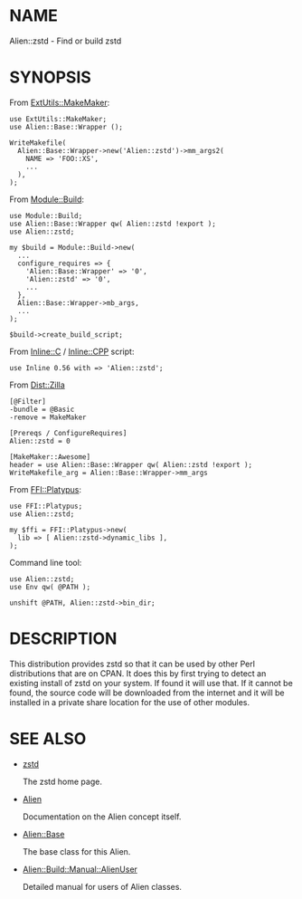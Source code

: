 # NAME

Alien::zstd - Find or build zstd

# SYNOPSIS

From [ExtUtils::MakeMaker](https://metacpan.org/pod/ExtUtils%3A%3AMakeMaker):

    use ExtUtils::MakeMaker;
    use Alien::Base::Wrapper ();

    WriteMakefile(
      Alien::Base::Wrapper->new('Alien::zstd')->mm_args2(
        NAME => 'FOO::XS',
        ...
      ),
    );

From [Module::Build](https://metacpan.org/pod/Module%3A%3ABuild):

    use Module::Build;
    use Alien::Base::Wrapper qw( Alien::zstd !export );
    use Alien::zstd;

    my $build = Module::Build->new(
      ...
      configure_requires => {
        'Alien::Base::Wrapper' => '0',
        'Alien::zstd' => '0',
        ...
      },
      Alien::Base::Wrapper->mb_args,
      ...
    );

    $build->create_build_script;

From [Inline::C](https://metacpan.org/pod/Inline%3A%3AC) / [Inline::CPP](https://metacpan.org/pod/Inline%3A%3ACPP) script:

    use Inline 0.56 with => 'Alien::zstd';

From [Dist::Zilla](https://metacpan.org/pod/Dist%3A%3AZilla)

    [@Filter]
    -bundle = @Basic
    -remove = MakeMaker

    [Prereqs / ConfigureRequires]
    Alien::zstd = 0

    [MakeMaker::Awesome]
    header = use Alien::Base::Wrapper qw( Alien::zstd !export );
    WriteMakefile_arg = Alien::Base::Wrapper->mm_args

From [FFI::Platypus](https://metacpan.org/pod/FFI%3A%3APlatypus):

    use FFI::Platypus;
    use Alien::zstd;

    my $ffi = FFI::Platypus->new(
      lib => [ Alien::zstd->dynamic_libs ],
    );

Command line tool:

    use Alien::zstd;
    use Env qw( @PATH );

    unshift @PATH, Alien::zstd->bin_dir;

# DESCRIPTION

This distribution provides zstd so that it can be used by other
Perl distributions that are on CPAN.  It does this by first trying to
detect an existing install of zstd on your system.  If found it
will use that.  If it cannot be found, the source code will be downloaded
from the internet and it will be installed in a private share location
for the use of other modules.

# SEE ALSO

- [zstd](https://facebook.github.io/zstd/)

    The zstd home page.

- [Alien](https://metacpan.org/pod/Alien)

    Documentation on the Alien concept itself.

- [Alien::Base](https://metacpan.org/pod/Alien%3A%3ABase)

    The base class for this Alien.

- [Alien::Build::Manual::AlienUser](https://metacpan.org/pod/Alien%3A%3ABuild%3A%3AManual%3A%3AAlienUser)

    Detailed manual for users of Alien classes.
